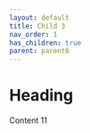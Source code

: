 ```yaml
---
layout: default
title: Child 3
nav_order: 1
has_children: true
parent: parent6
---
```


# Heading

Content 11